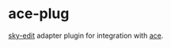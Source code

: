 # ace-plug

[sky-edit] adapter plugin for integration with [ace].

[ace]:https://github.com/ajaxorg/ace/
[sky-edit]:https://github.com/Gozala/sky-edit

